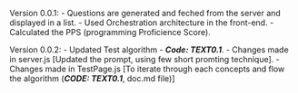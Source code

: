 
Version 0.0.1:
    - Questions are generated and feched from the server and displayed in a list.
    - Used Orchestration architecture in the front-end.
    - Calculated the PPS (programming Proficience Score).

Version 0.0.2:
    - Updated Test algorithm - ***Code: TEXT0.1***.
        - Changes made in server.js [Updated the prompt, using few short promting technique].
        - Changes made in TestPage.js [To iterate through each concepts and flow the algorithm (***CODE: TEXT0.1***, doc.md file)]